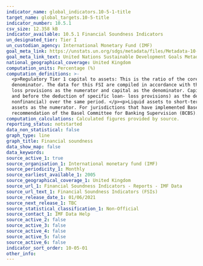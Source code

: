 ```yaml
---
indicator_name: global_indicators.10-5-1-title
target_name: global_targets.10-5-title
indicator_number: 10.5.1
csv_size: 12.358 kB
indicator_available: 10.5.1 Financial Soundness Indicators
un_designated_tier: Tier I
un_custodian_agency: International Monetary Fund (IMF)
goal_meta_link: https://unstats.un.org/sdgs/metadata/files/Metadata-10-05-01.pdf
goal_meta_link_text: United Nations Sustainable Development Goals Metadata (PDF 4.0 MB)
national_geographical_coverage: United Kingdom
computation_units: Percentage (%)
computation_definitions: >-
  <p>Regulatory Tier 1 capital to assets: This is the ratio of the core capital (Tier 1) to total (balance sheet) assets. </p><p>Regulatory Tier 1 capital to risk- weighted assets: It is calculated using total regulatory Tier 1 capital as the numerator and risk-weighted assets as the
  denominator. The data for this FSI are compiled in accordance with the guidelines of either Basel I, Basel II, or Basel III. </p><p>Nonperforming loans net of provisions to capital: This FSI is calculated by taking the value of nonperforming loans (NPLs) less the value of specific loan
  loss provisions as the numerator and capital as the denominator. Capital is measured as total regulatory capital. </p><p>Nonperforming loans to total gross loans: This FSI is calculated by using the value of NPLs as the numerator and the total value of the loan portfolio (including NPLs,
  and before the deduction of specific loan- loss provisions) as the denominator. </p><p>Return on assets: This FSI is calculated by dividing annualized net income before extraordinary items and taxes (as recommended in the FSI Guide) by the average value of total assets (financial and
  nonfinancial) over the same period. </p><p>Liquid assets to short-term liabilities: This FSI is calculated by using the core measure of liquid assets as the numerator and short-term liabilities as the denominator. The ratio can also be calculated by taking the broad measure of liquid
  assets as the numerator. For jurisdictions that have implemented Basel III, this indicator could be supplemented with the liquidity coverage ratio. </p><p>Net open position in foreign exchange to capital: The net open position in foreign exchange should be calculated based on the
  recommendation of the Basel Committee for Banking Supervision (BCBS). Capital should be total regulatory capital as net open position in foreign exchange is a supervisory concept.
computation_calculations: Calculated figures provided by source.
reporting_status: notstarted
data_non_statistical: false
graph_type: line
graph_title: Financial soundness
data_show_map: false
data_keywords:
source_active_1: true
source_organisation_1: International monetary fund (IMF)
source_periodicity_1: Monthly
source_earliest_available_1: 2005
source_geographical_coverage_1: United Kingdom
source_url_1: Financial Soundness Indicators - Reports - IMF Data
source_url_text_1: Financial Soundness Indicators (FSIs)
source_release_date_1: 01/06/2021
source_next_release_1: TBC
source_statistical_classification_1: Non-Official
source_contact_1: IMF Data Help
source_active_2: false
source_active_3: false
source_active_4: false
source_active_5: false
source_active_6: false
indicator_sort_order: 10-05-01
other_info: 
---
```

